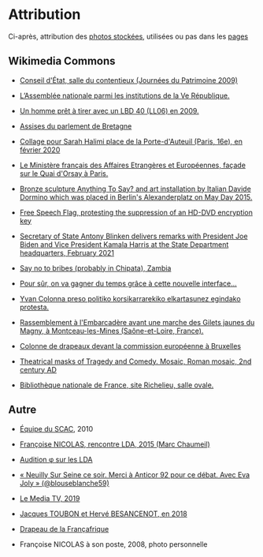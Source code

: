 # Attribution

Ci-après, attribution des [photos stockées](../_aux), utilisées ou pas dans les [pages](../pages)

## Wikimedia Commons

* <a id="contentieux"></a> [Conseil d'État, salle du contentieux (Journées du Patrimoine 2009)](https://commons.wikimedia.org/wiki/File:Conseil_d%27%C3%89tat_salle_du_contentieux.jpg)

* <a id="VeR"></a> [L’Assemblée nationale parmi les institutions de la Ve République.](https://fr.wikipedia.org/wiki/Assembl%C3%A9e_nationale_(France)#/media/Fichier:Schema_pouvoirs_Ve_republique_France-vec-final_form-ok.svg)

* <a id="lbd"></a> [Un homme prêt à tirer avec un LBD 40 (LL06) en 2009.](https://upload.wikimedia.org/wikipedia/commons/c/c2/Alternative_libertaire_mensuel_(24559402402)_(cropped).jpg)

* <a id="assises"></a> [Assises du parlement de Bretagne](https://fr.wikipedia.org/wiki/Cour_d'assises_(France)#/media/Fichier:Parlement_de_Bretagne_-_Salle_des_Assises_1.jpg)

* <a id="SHdeni"></a> [Collage pour Sarah Halimi place de la Porte-d'Auteuil (Paris, 16e), en février 2020](https://fr.wikipedia.org/wiki/Affaire_Sarah_Halimi#/media/Fichier:Collage_Sarah_Halimi,_place_de_la_Porte-d'Auteuil,_Paris_16e.jpg)

* <a id="HotelMAE"></a> [Le Ministère français des Affaires Etrangères et Européennes, façade sur le Quai d'Orsay à Paris.](https://commons.wikimedia.org/w/index.php?curid=17776637)

* <a id="anythingtosay"></a> [Bronze sculpture Anything To Say? and art installation by Italian Davide Dormino which was placed in Berlin's Alexanderplatz on May Day 2015.](https://commons.wikimedia.org/wiki/File:Davide_Dormino_-_Anything_to_say.jpg)

* <a id="freespeech"></a> [Free Speech Flag, protesting the suppression of an HD-DVD encryption key](https://commons.wikimedia.org/wiki/File:Sample_09-F9_protest_art,_Free_Speech_Flag_by_John_Marcotte.svg)

* <a id="blinken"></a> [Secretary of State Antony Blinken delivers remarks with President Joe Biden and Vice President Kamala Harris at the State Department headquarters, February 2021](https://commons.wikimedia.org/wiki/File:Sample_09-F9_protest_art,_Free_Speech_Flag_by_John_Marcotte.svg)

* <a id="sayno"></a> [Say no to bribes (probably in Chipata), Zambia](https://commons.wikimedia.org/wiki/File:Say_no_to_bribes_in_Chipata,_Zambia.jpg)

* <a id="sncf"></a> [Pour sûr, on va gagner du temps grâce à cette nouvelle interface...](https://commons.wikimedia.org/wiki/File:SNCF-HS.jpg)

* <a id="yvan"></a> [Yvan Colonna preso politiko korsikarrarekiko elkartasunez egindako protesta.](https://commons.wikimedia.org/wiki/File:Yvan_protest_2022.webp)

* <a id="gdngj"></a> [Rassemblement à l'Embarcadère avant une marche des Gilets jaunes du Magny, à Montceau-les-Mines (Saône-et-Loire, France).](https://commons.wikimedia.org/wiki/File:Gilets_jaunes_du_Magny,_Montceau-les-Mines,_19_Jan_2019_-_Rassemblement_03.jpg)

* <a id="berlay"></a>[Colonne de drapeaux devant la commission européenne à Bruxelles](https://commons.wikimedia.org/wiki/Category:Berlaymont_building#/media/File:Drapeaux_devant_la_commission_europ%C3%A9enne.jpg)

* <a id="theatr"></a> [Theatrical masks of Tragedy and Comedy. Mosaic, Roman mosaic, 2nd century AD](https://en.wikipedia.org/wiki/Mask#/media/File:Mosaic_of_the_theatrical_masks_-_Google_Art_Project.jpg)

* <a id="bnf"></a>[Bibliothèque nationale de France, site Richelieu, salle ovale.](https://fr.wikipedia.org/wiki/Biblioth%C3%A8que_nationale_de_France#/media/Fichier:France,_Paris,_Biblioth%C3%A8que_nationale_de_France,_site_Richelieu,_salle_ovale.jpg)

## Autre

* <a id="scac"></a> [Équipe du SCAC](https://bj.ambafrance.org/Le-service-de-cooperation-et-d-action-culturelle), 2010

* <a id="marc-chaumeil"></a>[Françoise NICOLAS, rencontre LDA, 2015 (Marc Chaumeil)](https://www.liberation.fr/resizer/Ygw6gn4dOU3szIG7zi8ZbVTAkFM=/800x0/filters:format(jpg):quality(70)/cloudfront-eu-central-1.images.arcpublishing.com/liberation/6LH7K6MIGVT62DR63VG463FTWM.jpg)

* <a id="phi"></a> [Audition φ sur les LDA](https://m.facebook.com/ugobernalicis/videos/audition-%CF%86-lanceurs-dalerte-dans-la-fonction-publique-14-octobre-2020/2815635448757703/)

* <a id="joly92"></a> [« Neuilly Sur Seine ce soir. Merci à Anticor 92 pour ce débat. Avec Eva Joly » (@blouseblanche59)](https://twitter.com/blouseblanche59/status/1007355576559562752/photo/1)

* <a id="lemediatv"></a> [Le Media TV, 2019](https://pbs.twimg.com/media/D41fXJuXoAEpzPd?format=jpg&name=small)

* <a id="toubonbesanc"></a> [Jacques TOUBON et Hervé BESANCENOT, en 2018](https://twitter.com/FranoiseNicolas/status/1524654704478806017)

* <a id="francafr"></a> [Drapeau de la Françafrique](https://external-content.duckduckgo.com/iu/?u=https%3A%2F%2Freseauinternational.net%2Fwp-content%2Fuploads%2F2014%2F02%2Fdrapeau-fr-1728x800_c.jpg&f=1&nofb=1)

* <a id="asonposte"></a> Françoise NICOLAS à son poste, 2008, photo personnelle


